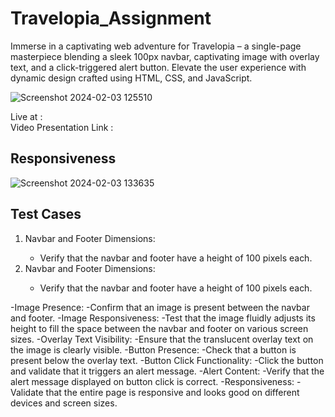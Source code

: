 # Travelopia_Assignment
Immerse in a captivating web adventure for Travelopia – a single-page masterpiece blending a sleek 100px navbar, captivating image with overlay text, and a click-triggered alert button. Elevate the user experience with dynamic design crafted using HTML, CSS, and JavaScript.

![Screenshot 2024-02-03 125510](https://github.com/ashukmt/Travelopia_Assignment/assets/132146622/2e637aed-e603-4fe8-919d-b683137dca84)

Live at : 
<br/>
Video Presentation Link : 

## Responsiveness

![Screenshot 2024-02-03 133635](https://github.com/ashukmt/Travelopia_Assignment/assets/132146622/85323a43-0442-4dab-b07c-5aa1bc0958f9)

## Test Cases


 <ol>   
  <li>Navbar and Footer Dimensions: </li>
  <ul>
    <li>
      Verify that the navbar and footer have a height of 100 pixels each.
    </li>
</ul>

   <li>Navbar and Footer Dimensions:</li>
  <ul>
    <li>
      Verify that the navbar and footer have a height of 100 pixels each.
    </li>
</ul>
</ol>




-Image Presence:
 -Confirm that an image is present between the navbar and footer.
-Image Responsiveness:
 -Test that the image fluidly adjusts its height to fill the space between the navbar and footer on various screen sizes.
-Overlay Text Visibility:
 -Ensure that the translucent overlay text on the image is clearly visible.
-Button Presence:
 -Check that a button is present below the overlay text.
-Button Click Functionality:
 -Click the button and validate that it triggers an alert message.
-Alert Content:
 -Verify that the alert message displayed on button click is correct.
-Responsiveness:
 -Validate that the entire page is responsive and looks good on different devices and screen sizes.

 



